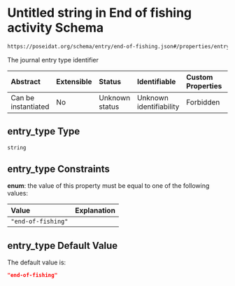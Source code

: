 # Untitled string in End of fishing activity Schema

```txt
https://poseidat.org/schema/entry/end-of-fishing.json#/properties/entry_type
```

The journal entry type identifier

| Abstract            | Extensible | Status         | Identifiable            | Custom Properties | Additional Properties | Access Restrictions | Defined In                                                                       |
| :------------------ | :--------- | :------------- | :---------------------- | :---------------- | :-------------------- | :------------------ | :------------------------------------------------------------------------------- |
| Can be instantiated | No         | Unknown status | Unknown identifiability | Forbidden         | Allowed               | none                | [end-of-fishing.json*](schemas/entry/end-of-fishing.json "open original schema") |

## entry_type Type

`string`

## entry_type Constraints

**enum**: the value of this property must be equal to one of the following values:

| Value              | Explanation |
| :----------------- | :---------- |
| `"end-of-fishing"` |             |

## entry_type Default Value

The default value is:

```json
"end-of-fishing"
```
